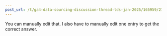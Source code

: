 ```yaml
---
post_url: /t/ga4-data-sourcing-discussion-thread-tds-jan-2025/165959/216
---
```

You can manually edit that. I also have to manually edit one entry to get the correct answer.